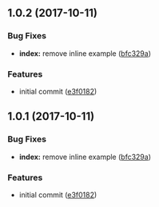 <a name="1.0.2"></a>
## 1.0.2 (2017-10-11)


### Bug Fixes

* **index:** remove inline example ([bfc329a](https://github.com/poppinss/cli-step/commit/bfc329a))


### Features

* initial commit ([e3f0182](https://github.com/poppinss/cli-step/commit/e3f0182))



<a name="1.0.1"></a>
## 1.0.1 (2017-10-11)


### Bug Fixes

* **index:** remove inline example ([bfc329a](https://github.com/poppinss/cli-step/commit/bfc329a))


### Features

* initial commit ([e3f0182](https://github.com/poppinss/cli-step/commit/e3f0182))



